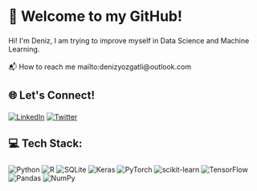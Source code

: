 <h1 align="left">👋 Welcome to my GitHub!</h1>

###

<p align="left">Hi! I'm Deniz, I am trying to improve myself in Data Science and Machine Learning.<br><br>📬 How to reach me mailto:denizyozgatli@outlook.com</p>

###

<h2 align="left">🌐 Let's Connect!</h2>

###

[![LinkedIn](https://raw.githubusercontent.com/maurodesouza/profile-readme-generator/master/src/assets/icons/social/linkedin/default.svg)](https://linkedin.com/in/denizyozgatli)
[![Twitter](https://raw.githubusercontent.com/maurodesouza/profile-readme-generator/master/src/assets/icons/social/twitter/default.svg)](https://x.com/dnzyzgtl)

###

<h2 align="left">💻 Tech Stack:</h2>

###

![Python](https://img.shields.io/badge/python-3670A0?style=flat-square&logo=python&logoColor=ffdd54) ![R](https://img.shields.io/badge/r-%23276DC3.svg?style=flat-square&logo=r&logoColor=white) ![SQLite](https://img.shields.io/badge/sqlite-%2307405e.svg?style=flat-square&logo=sqlite&logoColor=white) ![Keras](https://img.shields.io/badge/Keras-%23D00000.svg?style=flat-square&logo=Keras&logoColor=white) ![PyTorch](https://img.shields.io/badge/PyTorch-%23EE4C2C.svg?style=flat-square&logo=PyTorch&logoColor=white) ![scikit-learn](https://img.shields.io/badge/scikit--learn-%23F7931E.svg?style=flat-square&logo=scikit-learn&logoColor=white) ![TensorFlow](https://img.shields.io/badge/TensorFlow-%23FF6F00.svg?style=flat-square&logo=TensorFlow&logoColor=white) ![Pandas](https://img.shields.io/badge/pandas-%23150458.svg?style=flat-square&logo=pandas&logoColor=white) ![NumPy](https://img.shields.io/badge/numpy-%23013243.svg?style=flat-square&logo=numpy&logoColor=white)
###
